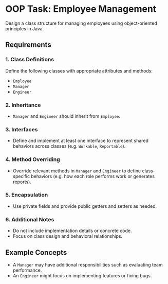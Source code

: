 # OOP Task: Employee Management
Design a class structure for managing employees using object-oriented principles in Java.

## Requirements

### 1. Class Definitions
Define the following classes with appropriate attributes and methods:
- `Employee`
- `Manager`
- `Engineer`

### 2. Inheritance
- `Manager` and `Engineer` should inherit from `Employee`.

### 3. Interfaces
- Define and implement at least one interface to represent shared behaviors across classes (e.g. `Workable`, `Reportable`).

### 4. Method Overriding
- Override relevant methods in `Manager` and `Engineer` to define class-specific behaviors (e.g. how each role performs work or generates reports).

### 5. Encapsulation
- Use private fields and provide public getters and setters as needed.

### 6. Additional Notes
- Do not include implementation details or concrete code.
- Focus on class design and behavioral relationships.

## Example Concepts
- A `Manager` may have additional responsibilities such as evaluating team performance.
- An `Engineer` might focus on implementing features or fixing bugs.